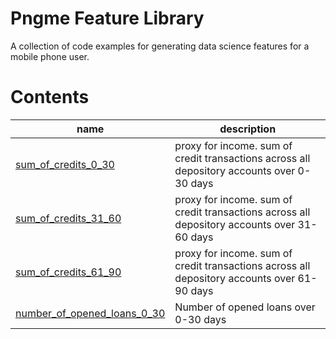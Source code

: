 
# Pngme Feature Library
A collection of code examples for generating data science features for a mobile phone user.

# Contents
| name                                                         | description                                                                                 |
|--------------------------------------------------------------|---------------------------------------------------------------------------------------------|
| [sum_of_credits_0_30](lib/sum_of_credits/sum_of_credits.py)  | proxy for income. sum of credit transactions across all depository accounts over 0-30 days  |
| [sum_of_credits_31_60](lib/sum_of_credits/sum_of_credits.py) | proxy for income. sum of credit transactions across all depository accounts over 31-60 days |
| [sum_of_credits_61_90](lib/sum_of_credits/sum_of_credits.py) | proxy for income. sum of credit transactions across all depository accounts over 61-90 days |
| [number_of_opened_loans_0_30](lib/count_opened_loans.py)     | Number of opened loans over 0-30 days |

